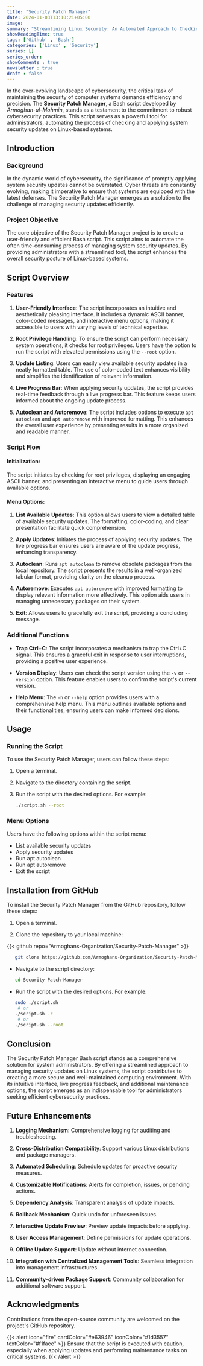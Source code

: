 ```yaml
---
title: "Security Patch Manager" 
date: 2024-01-03T13:10:21+05:00
image:
summary: "Streamlining Linux Security: An Automated Approach to Checking and Applying System Updates"
showReadingTime: true
tags: ['Github' , 'Bash']
categories: ['Linux' , 'Security']
series: []
series_order: 
showComments : true
newsletter : true
draft : false
---
```



In the ever-evolving landscape of cybersecurity, the critical task of maintaining the security of computer systems demands efficiency and precision. The **Security Patch Manager**, a Bash script developed by *Armoghan-ul-Mohmin*, stands as a testament to the commitment to robust cybersecurity practices. This script serves as a powerful tool for administrators, automating the process of checking and applying system security updates on Linux-based systems.

##  Introduction

###  Background

In the dynamic world of cybersecurity, the significance of promptly applying system security updates cannot be overstated. Cyber threats are constantly evolving, making it imperative to ensure that systems are equipped with the latest defenses. The Security Patch Manager emerges as a solution to the challenge of managing security updates efficiently.

###  Project Objective

The core objective of the Security Patch Manager project is to create a user-friendly and efficient Bash script. This script aims to automate the often time-consuming process of managing system security updates. By providing administrators with a streamlined tool, the script enhances the overall security posture of Linux-based systems.

##  Script Overview

###  Features

1. **User-Friendly Interface**: The script incorporates an intuitive and aesthetically pleasing interface. It includes a dynamic ASCII banner, color-coded messages, and interactive menu options, making it accessible to users with varying levels of technical expertise.

2. **Root Privilege Handling**: To ensure the script can perform necessary system operations, it checks for root privileges. Users have the option to run the script with elevated permissions using the `--root` option.

3. **Update Listing**: Users can easily view available security updates in a neatly formatted table. The use of color-coded text enhances visibility and simplifies the identification of relevant information.

4. **Live Progress Bar**: When applying security updates, the script provides real-time feedback through a live progress bar. This feature keeps users informed about the ongoing update process.

5. **Autoclean and Autoremove**: The script includes options to execute `apt autoclean` and `apt autoremove` with improved formatting. This enhances the overall user experience by presenting results in a more organized and readable manner.

###  Script Flow

#### **Initialization**:
 The script initiates by checking for root privileges, displaying an engaging ASCII banner, and presenting an interactive menu to guide users through available options.

#### **Menu Options**:

1. **List Available Updates**: This option allows users to view a detailed table of available security updates. The formatting, color-coding, and clear presentation facilitate quick comprehension.

2. **Apply Updates**: Initiates the process of applying security updates. The live progress bar ensures users are aware of the update progress, enhancing transparency.

3. **Autoclean**: Runs `apt autoclean` to remove obsolete packages from the local repository. The script presents the results in a well-organized tabular format, providing clarity on the cleanup process.

4. **Autoremove**: Executes `apt autoremove` with improved formatting to display relevant information more effectively. This option aids users in managing unnecessary packages on their system.

5. **Exit**: Allows users to gracefully exit the script, providing a concluding message.

###  Additional Functions

- **Trap Ctrl+C**: The script incorporates a mechanism to trap the Ctrl+C signal. This ensures a graceful exit in response to user interruptions, providing a positive user experience.

- **Version Display**: Users can check the script version using the `-v` or `--version` option. This feature enables users to confirm the script's current version.

- **Help Menu**: The `-h` or `--help` option provides users with a comprehensive help menu. This menu outlines available options and their functionalities, ensuring users can make informed decisions.

##  Usage

###  Running the Script

To use the Security Patch Manager, users can follow these steps:

1. Open a terminal.
2. Navigate to the directory containing the script.
3. Run the script with the desired options. For example:

   ```bash
   ./script.sh --root
    ```

###  Menu Options

Users have the following options within the script menu:

* List available security updates
* Apply security updates
* Run apt autoclean
* Run apt autoremove
* Exit the script

##  Installation from GitHub

To install the Security Patch Manager from the GitHub repository, follow these steps:

1. Open a terminal.

2. Clone the repository to your local machine:

{{< github repo="Armoghans-Organization/Security-Patch-Manager" >}}
```bash
   git clone https://github.com/Armoghans-Organization/Security-Patch-Manager.git
```
* Navigate to the script directory:
```bash
   cd Security-Patch-Manager
```
* Run the script with the desired options. For example:
```bash
   sudo ./script.sh
    # or
   ./script.sh -r
    # or
   ./script.sh --root 
```

##  Conclusion

The Security Patch Manager Bash script stands as a comprehensive solution for system administrators. By offering a streamlined approach to managing security updates on Linux systems, the script contributes to creating a more secure and well-maintained computing environment. With its intuitive interface, live progress feedback, and additional maintenance options, the script emerges as an indispensable tool for administrators seeking efficient cybersecurity practices.

##  Future Enhancements

1. **Logging Mechanism**: Comprehensive logging for auditing and troubleshooting.

2. **Cross-Distribution Compatibility**: Support various Linux distributions and package managers.

3. **Automated Scheduling**: Schedule updates for proactive security measures.

4. **Customizable Notifications**: Alerts for completion, issues, or pending actions.

5. **Dependency Analysis**: Transparent analysis of update impacts.

6. **Rollback Mechanism**: Quick undo for unforeseen issues.

7. **Interactive Update Preview**: Preview update impacts before applying.

8. **User Access Management**: Define permissions for update operations.

9. **Offline Update Support**: Update without internet connection.

10. **Integration with Centralized Management Tools**: Seamless integration into management infrastructures.

11. **Community-driven Package Support**: Community collaboration for additional software support.


##  Acknowledgments
Contributions from the open-source community are welcomed on the project's GitHub repository.

{{< alert icon="fire" cardColor="#e63946" iconColor="#1d3557" textColor="#f1faee" >}}
Ensure that the script is executed with caution, especially when applying updates and performing maintenance tasks on critical systems.
{{< /alert >}}

